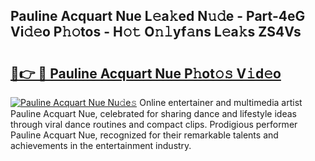 ## Pauline Acquart Nue L𝚎a𝚔ed N𝚞𝚍e - Part-4eG Vi𝚍𝚎o P𝚑𝚘tos - H𝚘𝚝 O𝚗𝚕yf𝚊ns L𝚎a𝚔s ZS4Vs

# <h2><a href="http://kfap5b.oniu.top/?m=Pauline+Acquart+Nue">🔗👉 🔴 Pauline Acquart Nue P𝚑ot𝚘𝚜 V𝚒d𝚎o</a></h2>

[![Pauline Acquart Nue Nu𝚍e𝚜](https://i.imgur.com/0qMVB7G.gif)](http://kfap5b.oniu.top/?m=Pauline+Acquart+Nue)
Online entertainer and multimedia artist Pauline Acquart Nue, celebrated for sharing dance and lifestyle ideas through viral dance routines and compact clips. Prodigious performer Pauline Acquart Nue, recognized for their remarkable talents and achievements in the entertainment industry.  
